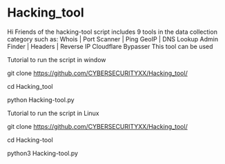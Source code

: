 # Hacking_tool
Hi Friends of the hacking-tool script includes 9 tools in the data collection category such as: Whois | Port Scanner | Ping GeoIP | DNS Lookup Admin Finder | Headers | Reverse IP Cloudflare Bypasser This tool can be used


Tutorial to run the script in window 

git clone https://github.com/CYBERSECURITYXX/Hacking_tool/

cd Hacking_tool

python Hacking-tool.py




Tutorial to run the script in Linux

git clone https://github.com/CYBERSECURITYXX/Hacking_tool/

cd Hacking-tool

python3 Hacking-tool.py


